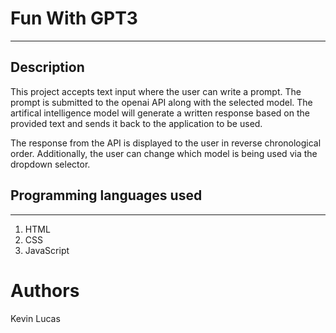 # Fun With GPT3
___
## Description
This project accepts text input where the user can write a prompt. The prompt is submitted to the openai API along with the selected model. The artifical intelligence model will generate a written response based on the provided text and sends it back to the application to be used.

The response from the API is displayed to the user in reverse chronological order. Additionally, the user can change which model is being used via the dropdown selector.

## Programming languages used
___
1. HTML
2. CSS
3. JavaScript

# Authors
Kevin Lucas
